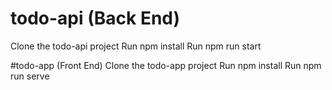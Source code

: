 # todo-api (Back End)
Clone the todo-api project
Run npm install
Run npm run start


#todo-app (Front End)
Clone the todo-app project
Run npm install
Run npm run serve
